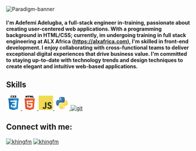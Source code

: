 ![Paradigm-banner](https://user-images.githubusercontent.com/73504914/210301210-8d4df116-9b5c-4122-babe-b0b611b82f22.gif)

#### I'm Adefemi Adelugba, a full-stack engineer in-training, passionate about creating user-centered web applications. With a programming background in HTML/CSS; currently, im undergoing training in full stack engineering at ALX Africa (https://alxafrica.com), I'm skilled in front-end development. I enjoy collaborating with cross-functional teams to deliver exceptional digital experiences that drive business value. I'm committed to staying up-to-date with technology trends and design techniques to create elegant and intuitive web-based applications.


## Skills
<p align="left"> <a href="https://www.w3schools.com/css/" target="_blank" rel="noreferrer"> <img src="https://raw.githubusercontent.com/devicons/devicon/master/icons/css3/css3-original-wordmark.svg" alt="css3" width="40" height="40"/> </a> <a href="https://www.w3.org/html/" target="_blank" rel="noreferrer"> <img src="https://raw.githubusercontent.com/devicons/devicon/master/icons/html5/html5-original-wordmark.svg" alt="html5" width="40" height="40"/> </a> <a href="https://developer.mozilla.org/en-US/docs/Web/JavaScript" target="_blank" rel="noreferrer"> <img src="https://raw.githubusercontent.com/devicons/devicon/master/icons/javascript/javascript-original.svg" alt="javascript" width="40" height="40"/> </a> <a href="https://www.python.org" target="_blank" rel="noreferrer"> <img src="https://raw.githubusercontent.com/devicons/devicon/master/icons/python/python-original.svg" alt="python" width="40" height="40"/> </a> <a href="https://git-scm.com/" target="_blank" rel="noreferrer"> <img src="https://www.vectorlogo.zone/logos/git-scm/git-scm-icon.svg" alt="git" width="40" height="40"/> </a> </p>


## Connect with me:
<p align="left">
<a href="www.linkedin.com/in/adefemi-adelugba" target="blank"><img align="center" src="https://cdn2.iconfinder.com/data/icons/social-icon-3/512/social_style_3_in-306.png" alt="khingfm" height="40" width="40" /></a>
<a href="wa.link/k5b9sd" target="blank"><img align="center" src="https://cdn2.iconfinder.com/data/icons/social-media-2285/512/1_Whatsapp2_colored_svg-256.png" alt="khingfm" height="40" width="40" /></a>
</p>

<!--START_SECTION:badges-->
<!--END_SECTION:badges-->

<!--
**khing-fm/khing-fm** is a ✨ _special_ ✨ repository because its `README.md` (this file) appears on your GitHub profile.

Here are some ideas to get you started:

- 🔭 I’m currently working on ...
- 🌱 I’m currently learning ...
- 👯 I’m looking to collaborate on Django Projects
- 🤔 I’m looking for help with ...
- 💬 Ask me about ...
- 📫 How to reach me: ...
- 😄 Pronouns: ...
- ⚡ Fun fact: ...
-->
